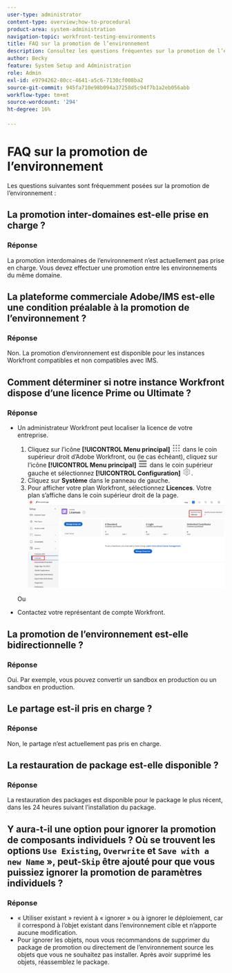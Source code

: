 ```yaml
---
user-type: administrator
content-type: overview;how-to-procedural
product-area: system-administration
navigation-topic: workfront-testing-environments
title: FAQ sur la promotion de l’environnement
description: Consultez les questions fréquentes sur la promotion de l’environnement Workfront.
author: Becky
feature: System Setup and Administration
role: Admin
exl-id: e9794262-80cc-4641-a5c6-7130cf008ba2
source-git-commit: 945fa710e98b094a37258d5c94f7b1a2eb056abb
workflow-type: tm+mt
source-wordcount: '294'
ht-degree: 16%

---
```


# FAQ sur la promotion de l’environnement

Les questions suivantes sont fréquemment posées sur la promotion de l’environnement :

## La promotion inter-domaines est-elle prise en charge ?

### Réponse

La promotion interdomaines de l’environnement n’est actuellement pas prise en charge. Vous devez effectuer une promotion entre les environnements du même domaine.

## La plateforme commerciale Adobe/IMS est-elle une condition préalable à la promotion de l’environnement ?

### Réponse

Non. La promotion d’environnement est disponible pour les instances Workfront compatibles et non compatibles avec IMS.

## Comment déterminer si notre instance Workfront dispose d’une licence Prime ou Ultimate ?

### Réponse

* Un administrateur Workfront peut localiser la licence de votre entreprise.

   1. Cliquez sur l’icône **[!UICONTROL Menu principal]** ![Menu principal](/help/_includes/assets/main-menu-icon.png) dans le coin supérieur droit d’Adobe Workfront, ou (le cas échéant), cliquez sur l’icône **[!UICONTROL Menu principal]** ![Menu principal](/help/_includes/assets/main-menu-icon-left-nav.png) dans le coin supérieur gauche et sélectionnez **[!UICONTROL Configuration]** ![icône Configurer](/help/_includes/assets/gear-icon-setup.png).
   1. Cliquez sur **Système** dans le panneau de gauche.
   1. Pour afficher votre plan Workfront, sélectionnez **Licences**.
Votre plan s’affiche dans le coin supérieur droit de la page.
      ![Localiser le plan](assets/locate-plan.png)

  Ou
* Contactez votre représentant de compte Workfront.

## La promotion de l’environnement est-elle bidirectionnelle ?

### Réponse

Oui. Par exemple, vous pouvez convertir un sandbox en production ou un sandbox en production.

## Le partage est-il pris en charge ?

### Réponse

Non, le partage n’est actuellement pas pris en charge.

## La restauration de package est-elle disponible ?

### Réponse

La restauration des packages est disponible pour le package le plus récent, dans les 24 heures suivant l’installation du package.

## Y aura-t-il une option pour ignorer la promotion de composants individuels ? Où se trouvent les options `Use Existing`, `Overwrite` et `Save with a new Name` », peut-`Skip` être ajouté pour que vous puissiez ignorer la promotion de paramètres individuels ?

### Réponse

* « Utiliser existant » revient à « ignorer » ou à ignorer le déploiement, car il correspond à l’objet existant dans l’environnement cible et n’apporte aucune modification.
* Pour ignorer les objets, nous vous recommandons de supprimer du package de promotion ou directement de l’environnement source les objets que vous ne souhaitez pas installer. Après avoir supprimé les objets, réassemblez le package.
